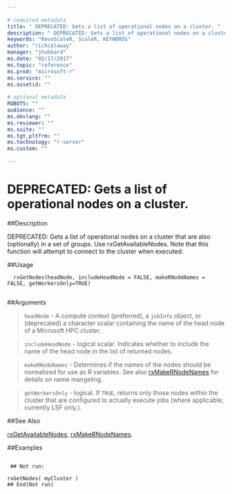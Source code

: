 ```yaml
--- 
 
# required metadata 
title: " DEPRECATED: Gets a list of operational nodes on a cluster. " 
description: " DEPRECATED: Gets a list of operational nodes on a cluster that are also (optionally) in a  set of groups. Use rxGetAvailableNodes. Note that this function will attempt to connect to the cluster when executed. " 
keywords: "RevoScaleR, ScaleR, KEYWORDS" 
author: "richcalaway" 
manager: "jhubbard" 
ms.date: "02/17/2017" 
ms.topic: "reference" 
ms.prod: "microsoft-r" 
ms.service: "" 
ms.assetid: "" 
 
# optional metadata 
ROBOTS: "" 
audience: "" 
ms.devlang: "" 
ms.reviewer: "" 
ms.suite: "" 
ms.tgt_pltfrm: "" 
ms.technology: "r-server" 
ms.custom: "" 
 
--- 
```

 
 
 # DEPRECATED: Gets a list of operational nodes on a cluster.  
 ##Description
 
DEPRECATED: Gets a list of operational nodes on a cluster that are also (optionally) in a 
set of groups. Use rxGetAvailableNodes.
Note that this function will attempt to connect to the cluster when executed.
 
 
 
 ##Usage

```   
  rxGetNodes(headNode, includeHeadNode = FALSE, makeRNodeNames = FALSE, getWorkersOnly=TRUE)
 
```
 
 
 ##Arguments

   
  
 >  `headNode` -  A compute context (preferred), a `jobInfo` object, or (deprecated) a character scalar containing the name of the head node of a Microsoft HPC cluster.  
  
  
 >  `includeHeadNode` -  logical scalar.  Indicates whether to include the name of the head node in the list of returned nodes.  
  
  
 >  `makeRNodeNames` -  Determines if the names of the nodes should be normalized for use as R variables.   See also [rxMakeRNodeNames](rxMakeRNodeNames.md) for details on name mangeling.  
  
  
 >  `getWorkersOnly` -  logical.  If `TRUE`, returns only those nodes within the cluster that are configured to actually execute jobs (where applicable; currently LSF only.).  
  
 
 
 ##See Also
 
[rxGetAvailableNodes](rxGetAvailableNodes.md),
[rxMakeRNodeNames](rxMakeRNodeNames.md).
   
 ##Examples

 ```
   
  ## Not run:
 
rxGetNodes( myCluster )
 ## End(Not run) 
  
 
```
 
 
